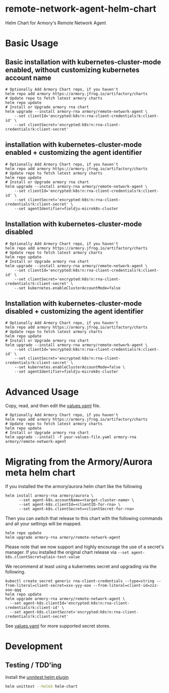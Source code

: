 # remote-network-agent-helm-chart
Helm Chart for Armory's Remote Network Agent

# Basic Usage

## Basic installation with kubernetes-cluster-mode enabled, without customizing kubernetes account name
```shell
# Optionally Add Armory Chart repo, if you haven't
helm repo add armory https://armory.jfrog.io/artifactory/charts
# Update repo to fetch latest armory charts
helm repo update
# Install or Upgrade armory rna chart
helm upgrade --install armory-rna armory/remote-network-agent \
    --set clientId='encrypted:k8s!n:rna-client-credentials!k:client-id' \
    --set clientSecret='encrypted:k8s!n:rna-client-credentials!k:client-secret'
```

## installation with kubernetes-cluster-mode enabled + customizing the agent identifier
```shell
# Optionally Add Armory Chart repo, if you haven't
helm repo add armory https://armory.jfrog.io/artifactory/charts
# Update repo to fetch latest armory charts
helm repo update
# Install or Upgrade armory rna chart
helm upgrade --install armory-rna armory/remote-network-agent \
    --set clientId='encrypted:k8s!n:rna-client-credentials!k:client-id' \
    --set clientSecret='encrypted:k8s!n:rna-client-credentials!k:client-secret' \
    --set agentIdentifier=fieldju-microk8s-cluster
```

## Installation with kubernetes-cluster-mode disabled
```shell
# Optionally Add Armory Chart repo, if you haven't
helm repo add armory https://armory.jfrog.io/artifactory/charts
# Update repo to fetch latest armory charts
helm repo update
# Install or Upgrade armory rna chart
helm upgrade --install armory-rna armory/remote-network-agent \
    --set clientId='encrypted:k8s!n:rna-client-credentials!k:client-id' \
    --set clientSecret='encrypted:k8s!n:rna-client-credentials!k:client-secret' \
    --set kubernetes.enableClusterAccountMode=false
```

## Installation with kubernetes-cluster-mode disabled + customizing the agent identifier
```shell
# Optionally Add Armory Chart repo, if you haven't
helm repo add armory https://armory.jfrog.io/artifactory/charts
# Update repo to fetch latest armory charts
helm repo update
# Install or Upgrade armory rna chart
helm upgrade --install armory-rna armory/remote-network-agent \
    --set clientId='encrypted:k8s!n:rna-client-credentials!k:client-id' \
    --set clientSecret='encrypted:k8s!n:rna-client-credentials!k:client-secret' \
    --set kubernetes.enableClusterAccountMode=false \
    --set agentIdentifier=fieldju-microk8s-cluster
```

# Advanced Usage

Copy, read, and then edit the [values.yaml](values.yaml) file.

```shell
# Optionally Add Armory Chart repo, if you haven't
helm repo add armory https://armory.jfrog.io/artifactory/charts
# Update repo to fetch latest armory charts
helm repo update
# Install or Upgrade armory rna chart
helm upgrade --install -f your-values-file.yaml armory-rna armory/remote-network-agent
```

# Migrating from the Armory/Aurora meta helm chart

If you installed the the armory/aurora helm chart like the following

```shell
helm install armory-rna armory/aurora \
      --set agent-k8s.accountName=<target-cluster-name> \
      --set agent-k8s.clientId=<clientID-for-rna> \
      --set agent-k8s.clientSecret=<clientSecret-for-rna>
```

Then you can switch that release to this chart with the following commands and all your settings will be mapped.

```shell
helm repo update
helm upgrade armory-rna armory/remote-network-agent
```

Please note that we now support and highly encourage the use of a secret's manager.
If you installed the original chart release via `--set agent-k8s.clientSecret=plain-text-value`

We recommend at least using a kubernetes secret and upgrading via the following.

```shell
kubectl create secret generic rna-client-credentials --type=string --from-literal=client-secret=xxx-yyy-ooo --from-literal=client-id=zzz-ooo-qqq
helm repo update
helm upgrade armory-rna armory/remote-network-agent \
  --set agent-k8s.clientId='encrypted:k8s!n:rna-client-credentials!k:client-id' \
  --set agent-k8s.clientSecret='encrypted:k8s!n:rna-client-credentials!k:client-secret'
```

See [values.yaml](values.yaml) for more supported secret stores.

# Development

## Testing / TDD'ing

Install the [unnitest helm plugin](https://github.com/quintush/helm-unittest) 

```bash
helm unittest --helm3 helm-chart
```
